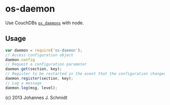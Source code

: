 os-daemon
=========
Use CouchDBs
[`os_daemons`](http://docs.couchdb.org/en/latest/config/externals.html) with node.

Usage
-----
```js
var daemon = require('os-daemon');
// Access configuration object
daemon.config
// Request a configuration parameter
daemon.get(section, key);
// Register to be restarted in the event that the configuration changes
daemon.register(section, key);
// Log a message
daemon.log(msg, level);
```

(c) 2013 Johannes J. Schmidt
